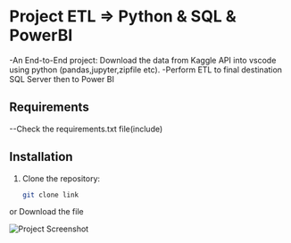 # Project ETL => Python & SQL & PowerBI

-An End-to-End project: Download the data from Kaggle API into vscode using python (pandas,jupyter,zipfile etc).
-Perform ETL to final destination SQL Server then to Power BI

## Requirements

--Check the requirements.txt file(include)

## Installation

1. Clone the repository:
   ```bash
   git clone link 

or 
Download the file

![Project Screenshot](images/PowerBI-etl.png)
